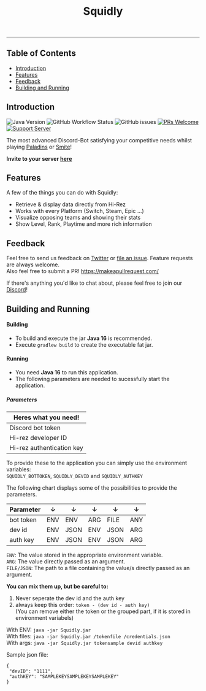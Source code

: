 <h1 align="center"> Squidly </h1> <br>

---

## Table of Contents

- [Introduction](#introduction)
- [Features](#features)
- [Feedback](#feedback)
- [Building and Running](#Building-and-Running)

## Introduction

![Java Version](https://img.shields.io/badge/Java-16-important?style=flat-square&logo=java)
![GitHub Workflow Status](https://img.shields.io/github/workflow/status/dotspaceteam/Squidly/Java%20CI%20with%20Gradle?style=flat-square)
![GitHub issues](https://img.shields.io/github/issues/dotspaceteam/squidly?style=flat-square)
[![PRs Welcome](https://img.shields.io/badge/PRs-welcome-brightgreen.svg?style=flat-square)](http://makeapullrequest.com)
[![Support Server](https://img.shields.io/discord/678733739504697375.svg?color=7289da&label=dotSpace%20Dev&logo=discord&style=flat-square)](https://discord.gg/mFfDMAEFWE)

The most advanced Discord-Bot satisfying your competitive needs whilst playing [Paladins][pala] or [Smite][smite]!

**Invite to your server [here](https://dotspace.dev/squidly/invite)**

## Features

A few of the things you can do with Squidly:

* Retrieve & display data directly from Hi-Rez
* Works with every Platform (Switch, Steam, Epic ...)
* Visualize opposing teams and showing their stats
* Show Level, Rank, Playtime and more rich information

## Feedback

Feel free to send us feedback on [Twitter](https://twitter.com/dotspaceDev)
or [file an issue](https://github.com/dotSpaceTeam/Squidly/issues/new). Feature requests are always welcome.  
Also feel free to submit a PR!  https://makeapullrequest.com/

If there's anything you'd like to chat about, please feel free to join our [Discord](https://discord.gg/mFfDMAEFWE)!

## Building and Running

#### Building

- To build and execute the jar **Java 16** is recommended.
- Execute ``gradlew build`` to create the executable fat jar.

#### Running

* You need **Java 16** to run this application.
* The following parameters are needed to sucessfully start the application.

##### Parameters

|Heres what you need!|
|---|
|Discord bot token   |
|Hi-rez developer ID |
|Hi-rez authentication key |

To provide these to the application you can simply use the environment variables:  
``SQUIDLY_BOTTOKEN``, ``SQUIDLY_DEVID`` and ``SQUIDLY_AUTHKEY``  

The following chart displays some of the possibilities to provide the
parameters.

|  Parameter | ↓ | ↓  | ↓ |  ↓ | ↓ |
|------------|---|----|---|----|---|
| bot token  |ENV|ENV |ARG|FILE|ANY|
| dev id     |ENV|JSON|ENV|JSON|ARG|
| auth key   |ENV|JSON|ENV|JSON|ARG|

``ENV``: The value stored in the appropriate environment variable.  
``ARG``: The value directly passed as an argument.  
``FILE/JSON``: The path to a file containing the value/s directly passed as an argument.

**You can mix them up, but be careful to:**

1. Never seperate the dev id and the auth key
2. always keep this order: ``token - (dev id - auth key)``  
   (You can remove either the token or the grouped part, if it is stored in environment variabels)

With ENV: ``java -jar Squidly.jar``  
With files: ``java -jar Squidly.jar /tokenfile /credentials.json``  
With args: ``java -jar Squidly.jar tokensample devid authkey``  

Sample json file:

```
{
 "devID": "1111",
 "authKEY": "SAMPLEKEYSAMPLEKEYSAMPLEKEY"
}
```

[pala]: <https://www.paladins.com/>

[smite]: <https://www.smitegame.com/>

[hirez]: <http://www.hirezstudios.com/>


